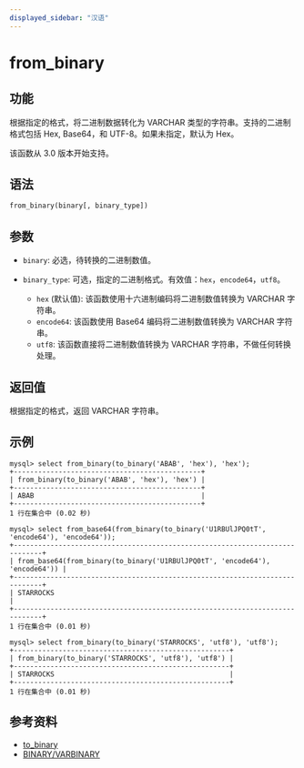 ```yaml
---
displayed_sidebar: "汉语"
---
```


# from_binary

## 功能

根据指定的格式，将二进制数据转化为 VARCHAR 类型的字符串。支持的二进制格式包括 Hex, Base64，和 UTF-8。如果未指定，默认为 Hex。

该函数从 3.0 版本开始支持。

## 语法

```Haskell
from_binary(binary[, binary_type])
```

## 参数

- `binary`: 必选，待转换的二进制数值。
- `binary_type`: 可选，指定的二进制格式。有效值：`hex`，`encode64`，`utf8`。

  - `hex` (默认值): 该函数使用十六进制编码将二进制数值转换为 VARCHAR 字符串。
  - `encode64`: 该函数使用 Base64 编码将二进制数值转换为 VARCHAR 字符串。
  - `utf8`: 该函数直接将二进制数值转换为 VARCHAR 字符串，不做任何转换处理。

## 返回值

根据指定的格式，返回 VARCHAR 字符串。

## 示例

```Plain
mysql> select from_binary(to_binary('ABAB', 'hex'), 'hex');
+----------------------------------------------+
| from_binary(to_binary('ABAB', 'hex'), 'hex') |
+----------------------------------------------+
| ABAB                                         |
+----------------------------------------------+
1 行在集合中 (0.02 秒)

mysql> select from_base64(from_binary(to_binary('U1RBUlJPQ0tT', 'encode64'), 'encode64'));
+-----------------------------------------------------------------------------+
| from_base64(from_binary(to_binary('U1RBUlJPQ0tT', 'encode64'), 'encode64')) |
+-----------------------------------------------------------------------------+
| STARROCKS                                                                   |
+-----------------------------------------------------------------------------+
1 行在集合中 (0.01 秒)

mysql> select from_binary(to_binary('STARROCKS', 'utf8'), 'utf8');
+-----------------------------------------------------+
| from_binary(to_binary('STARROCKS', 'utf8'), 'utf8') |
+-----------------------------------------------------+
| STARROCKS                                           |
+-----------------------------------------------------+
1 行在集合中 (0.01 秒)
```

## 参考资料

- [to_binary](to_binary.md)
- [BINARY/VARBINARY](../../sql-statements/data-types/BINARY.md)